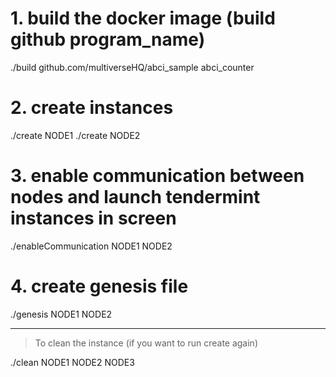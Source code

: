 # 1. build the docker image (build github program_name)

./build  github.com/multiverseHQ/abci_sample abci_counter

# 2. create instances

./create NODE1
./create NODE2

# 3. enable communication between nodes and launch tendermint instances in screen

./enableCommunication NODE1 NODE2
 
# 4. create genesis file 

./genesis NODE1 NODE2

------

> To clean the instance  (if you want to run create again)

./clean NODE1 NODE2 NODE3

